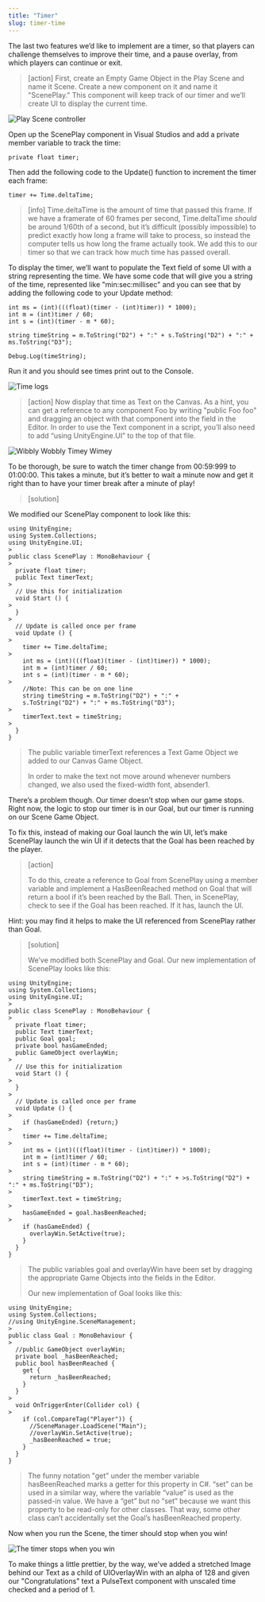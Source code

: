 ```yaml
---
title: "Timer"
slug: timer-time
---
```

The last two features we’d like to implement are a timer, so that players can challenge themselves to improve their time, and a pause overlay, from which players can continue or exit.

>[action] First, create an Empty Game Object in the Play Scene and name it Scene.  Create a new component on it and name it "ScenePlay."  This component will keep track of our timer and we’ll create UI to display the current time.

![Play Scene controller](../assets/image_56.png)

Open up the ScenePlay component in Visual Studios and add a private member variable to track the time:

```
private float timer;
```
Then add the following code to the Update() function to increment the timer each frame:

```
timer += Time.deltaTime;
```

>[info]
>Time.deltaTime is the amount of time that passed this frame.  If we have a framerate of 60 frames per second, Time.deltaTime *should* be around 1/60th of a second, but it’s difficult (possibly impossible) to predict exactly how long a frame will take to process, so instead the computer tells us how long the frame actually took. We add this to our timer so that we can track how much time has passed overall.

To display the timer, we’ll want to populate the Text field of some UI with a string representing the time.  We have some code that will give you a string of the time, represented like "min:sec:millisec" and you can see that by adding the following code to your Update method:

```
int ms = (int)(((float)(timer - (int)timer)) * 1000);
int m = (int)timer / 60;
int s = (int)(timer - m * 60);

string timeString = m.ToString("D2") + ":" + s.ToString("D2") + ":" + ms.ToString("D3");

Debug.Log(timeString);
```
Run it and you should see times print out to the Console.

![Time logs](../assets/image_57.png)

>[action] Now display that time as Text on the Canvas.  As a hint, you can get a reference to any component Foo by writing "public Foo foo" and dragging an object with that component into the field in the Editor.  In order to use the Text component in a script, you’ll also need to add “using UnityEngine.UI” to the top of that file.

![Wibbly Wobbly Timey Wimey](../assets/image35.gif)

To be thorough, be sure to watch the timer change from 00:59:999 to 01:00:00.  This takes a minute, but it’s better to wait a minute now and get it right than to have your timer break after a minute of play!

>[solution]
>
We modified our ScenePlay component to look like this:
>
```
using UnityEngine;
using System.Collections;
using UnityEngine.UI;
>
public class ScenePlay : MonoBehaviour {
>
  private float timer;
  public Text timerText;
>
  // Use this for initialization
  void Start () {
>
  }
>
  // Update is called once per frame
  void Update () {
>
    timer += Time.deltaTime;
>
    int ms = (int)(((float)(timer - (int)timer)) * 1000);
    int m = (int)timer / 60;
    int s = (int)(timer - m * 60);
>
    //Note: This can be on one line
    string timeString = m.ToString("D2") + ":" +
    s.ToString("D2") + ":" + ms.ToString("D3");
>
    timerText.text = timeString;
>
  }
}
```
>
>The public variable timerText references a Text Game Object we added to our Canvas Game Object.
>
>In order to make the text not move around whenever numbers changed, we also used the fixed-width font, absender1.

There’s a problem though.  Our timer doesn’t stop when our game stops.  Right now, the logic to stop our timer is in our Goal, but our timer is running on our Scene Game Object.

To fix this, instead of making our Goal launch the win UI, let’s make ScenePlay launch the win UI if it detects that the Goal has been reached by the player.

>[action]
>
>To do this, create a reference to Goal from ScenePlay using a member variable and implement a HasBeenReached method on Goal that will return a bool if it’s been reached by the Ball.  Then, in ScenePlay, check to see if the Goal has been reached.  If it has, launch the UI.

Hint: you may find it helps to make the UI referenced from ScenePlay rather than Goal.

>[solution]
>
>We’ve modified both ScenePlay and Goal.  Our new implementation of ScenePlay looks like this:
>
```
using UnityEngine;
using System.Collections;
using UnityEngine.UI;
>
public class ScenePlay : MonoBehaviour {
>
  private float timer;
  public Text timerText;
  public Goal goal;
  private bool hasGameEnded;
  public GameObject overlayWin;
>
  // Use this for initialization
  void Start () {
>
  }
>
  // Update is called once per frame
  void Update () {
>
    if (hasGameEnded) {return;}
>
    timer += Time.deltaTime;
>
    int ms = (int)(((float)(timer - (int)timer)) * 1000);
    int m = (int)timer / 60;
    int s = (int)(timer - m * 60);
>
    string timeString = m.ToString("D2") + ":" + >s.ToString("D2") + ":" + ms.ToString("D3");
>
    timerText.text = timeString;
>
    hasGameEnded = goal.hasBeenReached;
>
    if (hasGameEnded) {
      overlayWin.SetActive(true);
    }
  }
}
```
>
>The public variables goal and overlayWin have been set by dragging the appropriate Game Objects into the fields in the Editor.
>
>Our new implementation of Goal looks like this:
>
```
using UnityEngine;
using System.Collections;
//using UnityEngine.SceneManagement;
>
public class Goal : MonoBehaviour {
>
  //public GameObject overlayWin;
  private bool _hasBeenReached;
  public bool hasBeenReached {
    get {
      return _hasBeenReached;
    }
  }
>
  void OnTriggerEnter(Collider col) {
>
    if (col.CompareTag("Player")) {
      //SceneManager.LoadScene("Main");
      //overlayWin.SetActive(true);
      _hasBeenReached = true;
    }
  }
}
```
>The funny notation "get" under the member variable hasBeenReached marks a getter for this property in C#.  “set” can be used in a similar way, where the variable “value” is used as the passed-in value.  We have a “get” but no “set” because we want this property to be read-only for other classes.  That way, some other class can’t accidentally set the Goal’s hasBeenReached property.

Now when you run the Scene, the timer should stop when you win!

![The timer stops when you win](../assets/image32.gif)

To make things a little prettier, by the way, we’ve added a stretched Image behind our Text as a child of UIOverlayWin with an alpha of 128 and given our "Congratulations" text a PulseText component with unscaled time checked and a period of 1.
